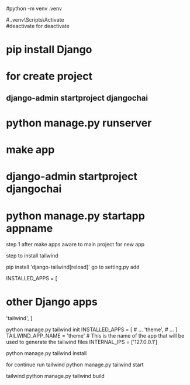 #python -m venv .venv

#.\.venv\Scripts\Activate   
#deactivate for deactivate

# pip install Django
# for create project

## django-admin startproject djangochai 
# python manage.py runserver

# make app
# django-admin startproject djangochai 
# python manage.py startapp appname

step 1 after make apps 
aware to main project for new app

step to install tailwind

pip install 'django-tailwind[reload]'
go to setting.py
add 

INSTALLED_APPS = [
  # other Django apps
  'tailwind',
]

python manage.py tailwind init
INSTALLED_APPS = [
    # ...
    'theme',
    # ...
]
TAILWIND_APP_NAME = 'theme' # This is the name of the app that will be used to generate the tailwind files
INTERNAL_IPS = ['127.0.0.1']

python manage.py tailwind install

for continue run tailwind python manage.py tailwind start 

tailwind python manage.py tailwind build